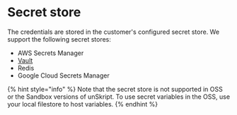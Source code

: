 # Secret store

The credentials are stored in the customer's configured secret store. We support the following secret stores:

* AWS Secrets Manager
* [Vault](vault.md)
* Redis
* Google Cloud Secrets Manager

{% hint style="info" %}
Note that the secret store is not supported in OSS or the Sandbox versions of unSkript.  To use secret variables in the OSS, use your local filestore to host variables.
{% endhint %}
